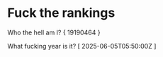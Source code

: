 # Fuck the rankings

Who the hell am I?
{ 19190464 }

What fucking year is it?
[ 2025-06-05T05:50:00Z ]
